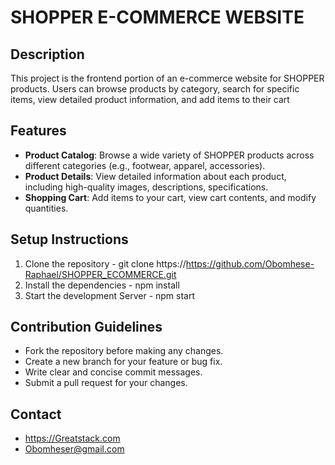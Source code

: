 # SHOPPER E-COMMERCE WEBSITE

## Description
This project is the frontend portion of an e-commerce website for SHOPPER products. Users can browse products by category, search for specific items, view detailed product information, and add items to their cart

## Features
- **Product Catalog**: Browse a wide variety of SHOPPER products across different categories (e.g., footwear, apparel, accessories).
- **Product Details**: View detailed information about each product, including high-quality images, descriptions, specifications.
- **Shopping Cart**: Add items to your cart, view cart contents, and modify quantities.

## Setup Instructions
 
1. Clone the repository - git clone https://https://github.com/Obomhese-Raphael/SHOPPER_ECOMMERCE.git
2. Install the dependencies - npm install
3. Start the development Server - npm start


## Contribution Guidelines
* Fork the repository before making any changes.
* Create a new branch for your feature or bug fix.
* Write clear and concise commit messages.
* Submit a pull request for your changes.

## Contact 
* https://Greatstack.com
* Obomheser@gmail.com
